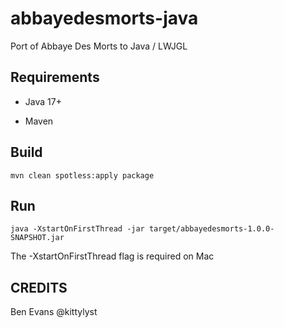 # abbayedesmorts-java

Port of Abbaye Des Morts to Java / LWJGL

## Requirements

* Java 17+

* Maven

## Build

```
mvn clean spotless:apply package
```

## Run

```
java -XstartOnFirstThread -jar target/abbayedesmorts-1.0.0-SNAPSHOT.jar
```

The -XstartOnFirstThread flag is required on Mac

## CREDITS

Ben Evans @kittylyst
